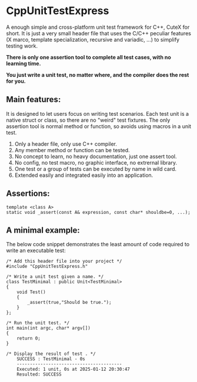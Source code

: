 # CppUnitTestExpress
 A enough simple and cross-platform unit test framework for C++, CuteX for short.
 It is just a very small header file that uses the C/C++ peculiar features (X marco, template specialization, recursive and variadic, ...) to simplify testing work.
 
 **There is only one assertion tool to complete all test cases, with no learning time.**
 
 **You just write a unit test, no matter where, and the compiler does the rest for you.**
 
## Main features:

It is designed to let users focus on writing test scenarios. Each test unit is a native struct or class, so there are no "weird" test fixtures. The only assertion tool is normal method or function, so avoids using macros in a unit test.

1. Only a header file, only use C++ compiler.
2. Any member method or function can be tested.
3. No concept to learn, no heavy documentation, just one assert tool.
4. No config, no test macro, no graphic interface, no extrernal library.
5. One test or a group of tests can be executed by name in wild card.
6. Extended easily and integrated easily into an application.

## Assertions:
```
template <class A>
static void _assert(const A& expression, const char* shouldbe=0, ...);
```
## A minimal example:

The below code snippet demonstrates the least amount of code required to write an executable test: 
```
/* Add this header file into your project */
#include "CppUnitTestExpress.h"

/* Write a unit test given a name. */
class TestMinimal : public Unit<TestMinimal>
{
	void Test()
	{
		_assert(true,"Should be true.");
	}
};

/* Run the unit test. */
int main(int argc, char* argv[])
{
	return 0;
}

/* Display the result of test . */
	SUCCESS : TestMinimal - 0s
	----------------------------------------
	Executed: 1 unit, 0s at 2025-01-12 20:30:47
	Resulted: SUCCESS
```
